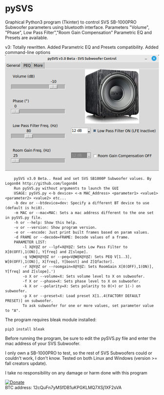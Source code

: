 # pySVS

Graphical Python3 program (Tkinter) to control SVS SB-1000PRO Subwoofer parameters using bluetooth interface. Parameters "Volume", "Phase", Low Pass Filter","Room Gain Compensation" Parametric EQ and Presets are available.
  
v3: Totally rewritten. Added Parametric EQ and Presets compatibility. Added command-line options
![GitHub Logo](https://raw.githubusercontent.com/logon84/pySVS/main/pic.png)  
  
```
    pySVS v3.0 Beta.. Read and set SVS SB1000P Subwoofer values. By Logon84 http://github.com/logon84
    Run pySVS.py without arguments to launch the GUI
    USAGE: pySVS.py <-b device> <-m MAC_Address> <parameter1> <value1> <parameter2> <value2> etc...
    -b dev or --btdevice=dev: Specify a different BT device to use (default is hci0).
    -m MAC or --mac=MAC: Sets a mac address different to the one set in pySVS.py file.
    -h or --help: Show this help.
    -v or --version: Show program version.
    -e or --encode: Just print built frames based on param values.
    -d FRAME or --decode=FRAME: Decode values of a frame.
    PARAMETER LIST:
    	-l X@Y@Z or --lpf=X@Y@Z: Sets Low Pass Filter to X[0(OFF),1(ON)], Y[freq] and Z[slope].
    	-q V@W@X@Y@Z or --peq=V@W@X@Y@Z: Sets PEQ V[1..3], W[0(OFF),1(ON)], X[freq], Y[boost] and Z[Qfactor].
    	-r X@Y@Z or --roomgain=X@Y@Z: Sets RoomGain X[0(OFF),1(ON)], Y[freq] and Z[slope].')
    	-o X or --volume=X: Sets volume level to X on subwoofer.
    	-f X or --phase=X: Sets phase level to X on subwoofer.
    	-k X or --polarity=X: Sets polarity to 0(+) or 1(-) on subwoofer.
    	-p X or --preset=X: Load preset X[1..4(FACTORY DEFAULT PRESET)] on subwoofer.
    	To ask subwoofer for one or more values, set parameter value to "A".
```
  
The program requires bleak module installed:  
```
pip3 install bleak
```

Before running the program, be sure to edit the pySVS.py file and enter the mac address of your SVS Subwoofer.

I only own a SB-1000PRO to test, so the rest of SVS Subwoofers could or couldn't work, I don't know. Tested on both Linux and Windows (version >= fall creators update).  
  
I take no responsibility on any damage or harm done with this program

[![Donate](https://www.paypalobjects.com/es_ES/ES/i/btn/btn_donateCC_LG.gif)](https://www.paypal.com/cgi-bin/webscr?cmd=_s-xclick&hosted_button_id=ER2LTNM5LZDTY)  
BTC address: 12cQuFn7yMSfDB1uKPGKLMQ7XSj1XF2sVA
